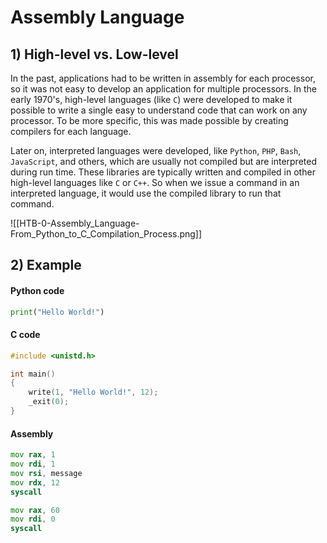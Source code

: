 # Assembly Language
## 1) High-level vs. Low-level
In the past, applications had to be written in assembly for each processor, so it was not easy to develop an application for multiple processors.
In the early 1970's, high-level languages (like `C`) were developed to make it possible to write a single easy to understand code that can work on any processor.
To be more specific, this was made possible by creating compilers for each language.

Later on, interpreted languages were developed, like `Python`, `PHP`, `Bash`, `JavaScript`, and others, which are usually not compiled but are interpreted during run time.
These libraries are typically written and compiled in other high-level languages like `C` or `C++`. So when we issue a command in an interpreted language, it would use the compiled library to run that command.

![[HTB-0-Assembly_Language-From_Python_to_C_Compilation_Process.png]]

## 2) Example
#### Python code
```python
print("Hello World!")
```

#### C code
```c
#include <unistd.h>

int main()
{
    write(1, "Hello World!", 12);
    _exit(0);
}
```

#### Assembly
```asm
mov rax, 1
mov rdi, 1
mov rsi, message
mov rdx, 12
syscall

mov rax, 60
mov rdi, 0
syscall
```